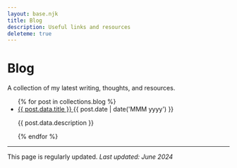 ```yaml
---
layout: base.njk
title: Blog
description: Useful links and resources
deleteme: true
---
```


# Blog

A collection of my latest writing, thoughts, and resources.

<ul class="divide-y divide-dotted divide-gray-300">
  {% for post in collections.blog %}
  <li class="py-6">
    <div class="flex items-baseline justify-between">
      <a href="{{ post.url }}" class="text-2xl font-serif font-semibold hover:underline">
        {{ post.data.title }}
      </a>
      <span class="text-xs uppercase tracking-widest text-gray-500 ml-4 whitespace-nowrap">
        {{ post.date | date('MMM yyyy') }}
      </span>
    </div>
    <p class="text-base text-gray-600 mt-1">{{ post.data.description }}</p>
  </li>
  {% endfor %}
</ul>


---

This page is regularly updated. *Last updated: June 2024*

